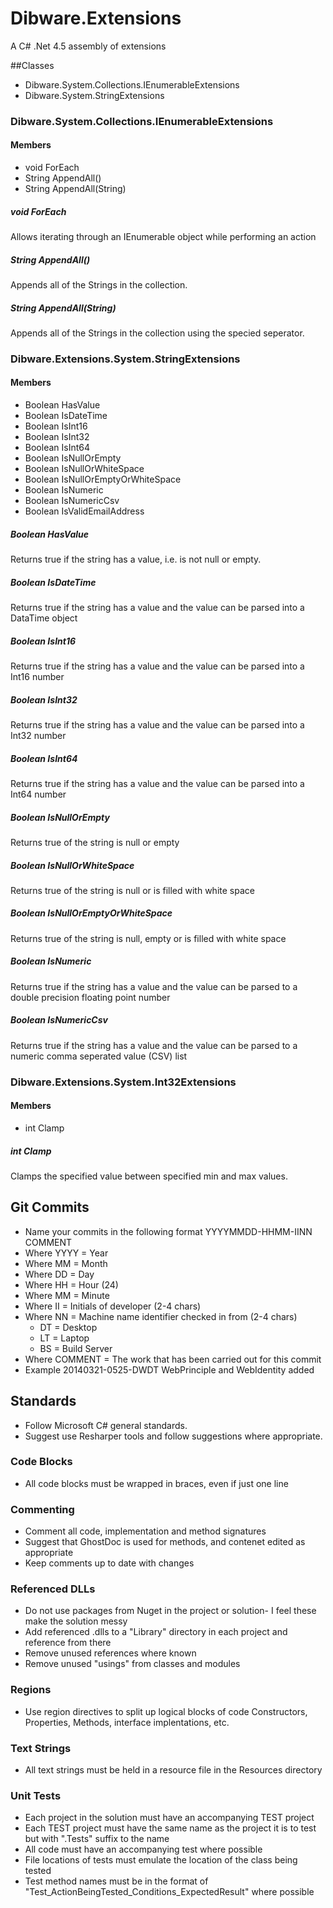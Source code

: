 Dibware.Extensions
==================

A C# .Net 4.5 assembly of extensions

##Classes
* Dibware.System.Collections.IEnumerableExtensions
* Dibware.System.StringExtensions

### Dibware.System.Collections.IEnumerableExtensions
#### Members
* void ForEach<T>
* String AppendAll()
* String AppendAll(String)

##### void ForEach<T>
Allows iterating through an IEnumerable object while performing an action

##### String AppendAll()
Appends all of the Strings in the collection.

##### String AppendAll(String)
Appends all of the Strings in the collection using the specied seperator.


### Dibware.Extensions.System.StringExtensions
#### Members
* Boolean HasValue
* Boolean IsDateTime
* Boolean IsInt16
* Boolean IsInt32
* Boolean IsInt64
* Boolean IsNullOrEmpty
* Boolean IsNullOrWhiteSpace
* Boolean IsNullOrEmptyOrWhiteSpace
* Boolean IsNumeric
* Boolean IsNumericCsv
* Boolean IsValidEmailAddress

##### Boolean HasValue
Returns true if the string has a value, i.e. is not null or empty.

##### Boolean IsDateTime
Returns true if the string has a value and the value can be parsed into a DataTime object

##### Boolean IsInt16
Returns true if the string has a value and the value can be parsed into a Int16 number

##### Boolean IsInt32
Returns true if the string has a value and the value can be parsed into a Int32 number

##### Boolean IsInt64
Returns true if the string has a value and the value can be parsed into a Int64 number

##### Boolean IsNullOrEmpty
Returns true of the string is null or empty

##### Boolean IsNullOrWhiteSpace
Returns true of the string is null or is filled with white space

##### Boolean IsNullOrEmptyOrWhiteSpace
Returns true of the string is null, empty or is filled with white space

##### Boolean IsNumeric
Returns true if the string has a value and the value can be parsed to a double precision floating point number

##### Boolean IsNumericCsv
Returns true if the string has a value and the value can be parsed to a numeric comma seperated value (CSV) list

### Dibware.Extensions.System.Int32Extensions
#### Members
* int Clamp

##### int Clamp
Clamps the specified value between specified min and max values.


## Git Commits
* Name your commits in the following format YYYYMMDD-HHMM-IINN COMMENT
* Where YYYY    = Year
* Where MM      = Month
* Where DD      = Day
* Where HH      = Hour (24)
* Where MM      = Minute
* Where II      = Initials of developer (2-4 chars)
* Where NN      = Machine name identifier checked in from (2-4 chars)
    * DT = Desktop
    * LT = Laptop 
    * BS = Build Server
* Where COMMENT = The work that has been carried out for this commit
* Example 20140321-0525-DWDT WebPrinciple and WebIdentity added

## Standards
* Follow Microsoft C# general standards. 
* Suggest use Resharper tools and follow suggestions where appropriate.

### Code Blocks
* All code blocks must be wrapped in braces, even if just one line

### Commenting
* Comment all code, implementation and method signatures 
* Suggest that GhostDoc is used for methods, and contenet edited as appropriate
* Keep comments up to date with changes

### Referenced DLLs
* Do not use packages from Nuget in the project or solution- I feel these make the solution messy
* Add referenced .dlls to a "Library" directory in each project and reference from there
* Remove unused references where known
* Remove unused "usings" from classes and modules

### Regions
* Use region directives to split up logical blocks of code Constructors, Properties, Methods, interface implentations, etc.

### Text Strings
* All text strings must be held in a resource file in the Resources directory

### Unit Tests
* Each project in the solution must have an accompanying TEST project
* Each TEST project must have the same name as the project it is to test but with ".Tests" suffix to the name
* All code must have an accompanying test where possible
* File locations of tests must emulate the location of the class being tested
* Test method names must be in the format of "Test_ActionBeingTested_Conditions_ExpectedResult" where possible
